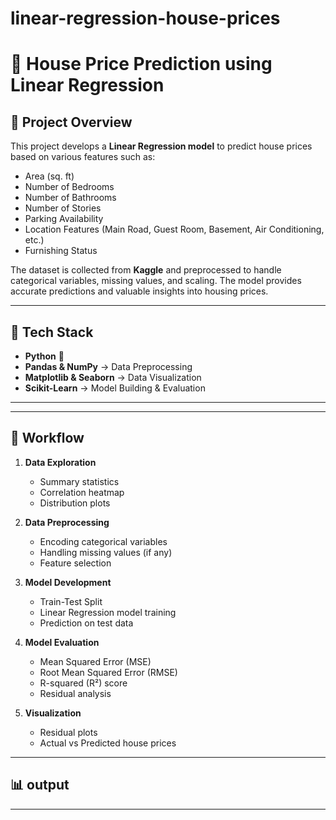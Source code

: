 # linear-regression-house-prices

# 🏡 House Price Prediction using Linear Regression  

## 📌 Project Overview  
This project develops a **Linear Regression model** to predict house prices based on various features such as:  
- Area (sq. ft)  
- Number of Bedrooms  
- Number of Bathrooms  
- Number of Stories  
- Parking Availability  
- Location Features (Main Road, Guest Room, Basement, Air Conditioning, etc.)  
- Furnishing Status  

The dataset is collected from **Kaggle** and preprocessed to handle categorical variables, missing values, and scaling. The model provides accurate predictions and valuable insights into housing prices.  

---

## 🚀 Tech Stack  
- **Python** 🐍  
- **Pandas & NumPy** → Data Preprocessing  
- **Matplotlib & Seaborn** → Data Visualization  
- **Scikit-Learn** → Model Building & Evaluation  

---


---

## 🔑 Workflow  

1. **Data Exploration**  
   - Summary statistics  
   - Correlation heatmap  
   - Distribution plots  

2. **Data Preprocessing**  
   - Encoding categorical variables  
   - Handling missing values (if any)  
   - Feature selection  

3. **Model Development**  
   - Train-Test Split  
   - Linear Regression model training  
   - Prediction on test data  

4. **Model Evaluation**  
   - Mean Squared Error (MSE)  
   - Root Mean Squared Error (RMSE)  
   - R-squared (R²) score  
   - Residual analysis  

5. **Visualization**  
   - Residual plots  
   - Actual vs Predicted house prices  

---

## 📊 output


---


